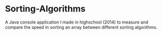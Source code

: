 # Sorting-Algorithms
A Java console application I made in highschool (2014) to measure and compare the speed in sorting an array between different sorting algorithms.
